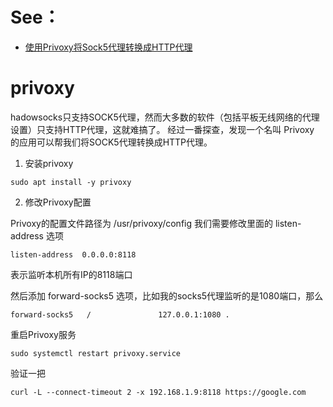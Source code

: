 # See：
 - [使用Privoxy将Sock5代理转换成HTTP代理](https://github.com/lujun9972/lujun9972.github.com/blob/source/linux%E5%92%8C%E5%AE%83%E7%9A%84%E5%B0%8F%E4%BC%99%E4%BC%B4/%E4%BD%BF%E7%94%A8Privoxy%E5%B0%86Sock5%E4%BB%A3%E7%90%86%E8%BD%AC%E6%8D%A2%E6%88%90HTTP%E4%BB%A3%E7%90%86.org)

# privoxy
hadowsocks只支持SOCK5代理，然而大多数的软件（包括平板无线网络的代理设置）只支持HTTP代理，这就难搞了。
经过一番探查，发现一个名叫 Privoxy 的应用可以帮我们将SOCK5代理转换成HTTP代理。

1. 安装privoxy
```
sudo apt install -y privoxy
```        

2. 修改Privoxy配置

Privoxy的配置文件路径为 /usr/privoxy/config
我们需要修改里面的 listen-address 选项
```
listen-address  0.0.0.0:8118
```    

表示监听本机所有IP的8118端口

然后添加 forward-socks5 选项，比如我的socks5代理监听的是1080端口，那么
```
forward-socks5   /               127.0.0.1:1080 .
```    

重启Privoxy服务
```
sudo systemctl restart privoxy.service
```    

验证一把
```
curl -L --connect-timeout 2 -x 192.168.1.9:8118 https://google.com
```

    
